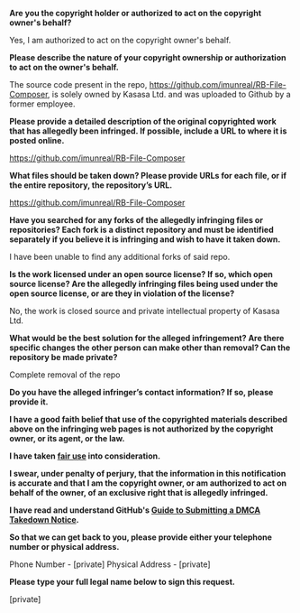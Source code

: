 **Are you the copyright holder or authorized to act on the copyright owner's behalf?**

Yes, I am authorized to act on the copyright owner's behalf.

**Please describe the nature of your copyright ownership or authorization to act on the owner's behalf.**

The source code present in the repo, https://github.com/imunreal/RB-File-Composer, is solely owned by Kasasa Ltd. and was uploaded to Github by a former employee.

**Please provide a detailed description of the original copyrighted work that has allegedly been infringed. If possible, include a URL to where it is posted online.**

https://github.com/imunreal/RB-File-Composer

**What files should be taken down? Please provide URLs for each file, or if the entire repository, the repository’s URL.**

https://github.com/imunreal/RB-File-Composer

**Have you searched for any forks of the allegedly infringing files or repositories? Each fork is a distinct repository and must be identified separately if you believe it is infringing and wish to have it taken down.**

I have been unable to find any additional forks of said repo.

**Is the work licensed under an open source license? If so, which open source license? Are the allegedly infringing files being used under the open source license, or are they in violation of the license?**

No, the work is closed source and private intellectual property of Kasasa Ltd.

**What would be the best solution for the alleged infringement? Are there specific changes the other person can make other than removal? Can the repository be made private?**

Complete removal of the repo

**Do you have the alleged infringer’s contact information? If so, please provide it.**

**I have a good faith belief that use of the copyrighted materials described above on the infringing web pages is not authorized by the copyright owner, or its agent, or the law.**

**I have taken <a href="https://www.lumendatabase.org/topics/22">fair use</a> into consideration.**

**I swear, under penalty of perjury, that the information in this notification is accurate and that I am the copyright owner, or am authorized to act on behalf of the owner, of an exclusive right that is allegedly infringed.**

**I have read and understand GitHub's <a href="https://help.github.com/articles/guide-to-submitting-a-dmca-takedown-notice/">Guide to Submitting a DMCA Takedown Notice</a>.**

**So that we can get back to you, please provide either your telephone number or physical address.**

Phone Number - [private]
Physical Address - [private]

**Please type your full legal name below to sign this request.**

[private]
